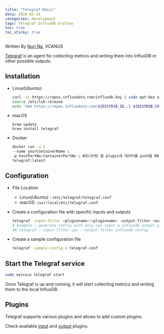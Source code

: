 ```yaml
---
title: "Telegraf Basic"
data: 2020-02-14
categories: development
tags: Telegraf InfluxDB Grafana
toc: true
toc_sticky: true
---
```


Written By [Nuri Na](https://github.com/nurring), VCANUS



[Telegraf](https://github.com/influxdata/telegraf) is an agent for collecting metrics and writing them into InfluxDB or other possible outputs.

## Installation

- Linux(Ubuntu):

  ```bash
  curl -sL https://repos.influxdata.com/influxdb.key | sudo apt-key add -
  source /etc/lsb-release
  echo "deb https://repos.influxdata.com/${DISTRIB_ID,,} ${DISTRIB_CODENAME} stable" | sudo tee /etc/apt/sources.list.d/influxdb.list
  ```

- macOS

  ```properties
  brew update
  brew install telegraf
  ```

- Docker

  ```bash
  docker run -d \
  --name yourContainerName \
  -p hostPortNo:ContainerPortNo \ #모니터링 할 plugin과 데이터를 push할 DB 포트
  telegraf:latest
  ```



## Configuration

- File Location
  - Linux(Ubuntu) : `/etc/telegraf/telegraf.conf`
  - macOS: `/usr/local/etc/telegraf.conf`

- Create a configuration file with specific inputs and outputs

  ```bash
  telegraf -input-filter <pluginname>:<pluginname> -output-filter <outputDBname> > telegraf.conf
  # Example ~ generate config with only cpu input & influxdb output plugins defined
  ## telegraf --input-filter cpu --output-filter influxdb config
  ```

- Create a sample configuration file

  ```bash
  telegraf -sample-config > telegraf.conf
  ```



## Start the Telegraf service

``` bash
sudo service telegraf start
```

Once Telegraf is up and running, it will start collecting metrics and writing them to the local InfluxDB.



## Plugins

Telegraf supports various plugins and allows to add custom plugins.

Check available [input](https://github.com/influxdata/telegraf/blob/master/README.md#input-plugins) and [output](https://github.com/influxdata/telegraf/blob/master/README.md#output-plugins) plugins.

